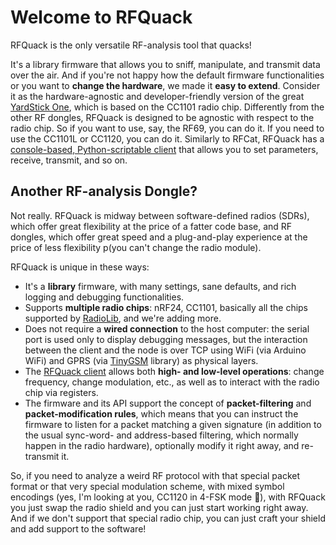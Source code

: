 # Welcome to RFQuack

RFQuack is the only versatile RF-analysis tool that quacks!

It's a library firmware that allows you to sniff, manipulate, and transmit data over the air. And if you're not happy how the default firmware functionalities or you want to **change the hardware**, we made it **easy to extend**. Consider it as the hardware-agnostic and developer-friendly version of the great [YardStick One](https://greatscottgadgets.com/yardstickone/), which is based on the CC1101 radio chip. Differently from the other RF dongles, RFQuack is designed to be agnostic with respect to the radio chip. So if you want to use, say, the RF69, you can do it. If you need to use the CC1101L or CC1120, you can do it. Similarly to RFCat, RFQuack has a [console-based, Python-scriptable client](https://github.com/rfquack/RFQuack-cli) that allows you to set parameters, receive, transmit, and so on.

## Another RF-analysis Dongle?

Not really. RFQuack is midway between software-defined radios (SDRs), which offer great
flexibility at the price of a fatter code base, and RF dongles, which offer
great speed and a plug-and-play experience at the price of less flexibility
p(you can't change the radio module).

RFQuack is unique in these ways:

- It's a **library** firmware, with many settings, sane defaults, and rich logging and debugging functionalities.
- Supports **multiple radio chips**: nRF24, CC1101, basically all the chips supported by [RadioLib](https://github.com/jgromes/RadioLib), and we're adding more.
- Does not require a **wired connection** to the host computer: the serial port is used only to display debugging messages, but the interaction between the client and the node is over TCP using WiFi (via Arduino WiFi) and GPRS (via [TinyGSM](https://github.com/vshymanskyy/TinyGSM) library) as physical layers.
- The [RFQuack client](https://github.com/rfquack/RFQuack-cli) allows both **high- and low-level operations**: change frequency, change modulation, etc., as well as to interact with the radio chip via registers.
- The firmware and its API support the concept of **packet-filtering** and **packet-modification rules**, which means that you can instruct the firmware to listen for a packet matching a given signature (in addition to the usual sync-word- and address-based filtering, which normally happen in the radio hardware), optionally modify it right away, and re-transmit it.

So, if you need to analyze a weird RF protocol with that special packet format or that very special modulation scheme, with mixed symbol encodings (yes, I'm looking at you, CC1120 in 4-FSK mode 🤬), with RFQuack you just swap the radio shield and you can just start working right away. And if we don't support that special radio chip, you can just craft your shield and add support to the software!
